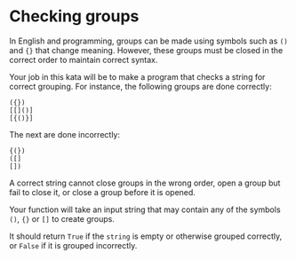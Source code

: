 # Checking groups
In English and programming, groups can be made using symbols such as `()` and
`{}` that change meaning. However, these groups must be closed in the correct
order to maintain correct syntax.

Your job in this kata will be to make a program that checks a string for correct
grouping. For instance, the following groups are done correctly:
```
({})
[[]()]
[{()}]
```
The next are done incorrectly:
```
{(})
([]
[])
```
A correct string cannot close groups in the wrong order, open a group but fail
to close it, or close a group before it is opened.

Your function will take an input string that may contain any of the symbols
`()`, `{}` or `[]` to create groups.

It should return `True` if the `string` is empty or otherwise grouped correctly,
or `False` if it is grouped incorrectly.
